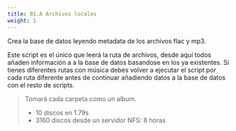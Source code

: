 ```yaml
---
title: 01.A Archivos locales
weight: 1
---
```


Crea la base de datos leyendo metadata de los archivos flac y mp3.

Este script es el único que leerá la ruta de archivos, desde aquí todos añaden información a a la base de datos basandose en los ya existentes. Si tienes diferentes rutas con música debes volver a ejecutar el script por cada ruta diferente antes de continuar añadiendo datos a la base de datos con el resto de scripts.

> Tomará cada carpeta como un album.
> - 10 discos en 1.79s
> - 3160 discos desde un servidor NFS: 8 horas

